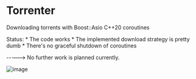 # Torrenter
Downloading torrents with Boost::Asio C++20 coroutines

Status:
    * The code works
    * The implemented download strategy is pretty dumb
    * There's no graceful shutdown of coroutines

-----> No further work is planned currently.

![image](https://github.com/user-attachments/assets/5a237d36-339a-413a-8267-43ffa2e7fb4b)